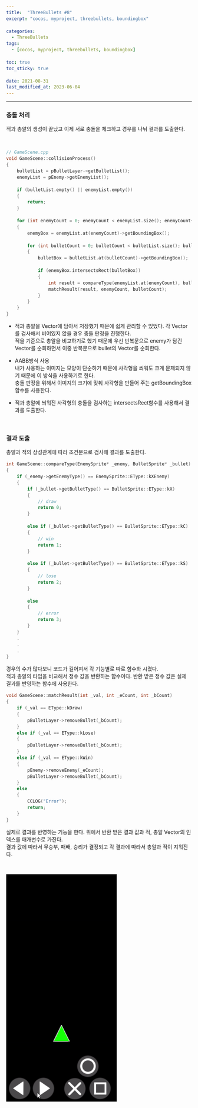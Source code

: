 ```yaml
---
title:  "ThreeBullets #8"
excerpt: "cocos, myproject, threebullets, boundingbox"

categories:
  - ThreeBullets
tags:
  - [cocos, myproject, threebullets, boundingbox]

toc: true
toc_sticky: true
 
date: 2021-08-31 
last_modified_at: 2023-06-04
---  
```


***

### 충돌 처리  
적과 총알의 생성이 끝났고 이제 서로 충돌을 체크하고 경우를 나눠 결과를 도출한다.  

<br/>

```cpp
// GameScene.cpp
void GameScene::collisionProcess()
{
	bulletList = pBulletLayer->getBulletList();
	enemyList = pEnemy->getEnemyList();

	if (bulletList.empty() || enemyList.empty())
	{
		return;
	}

	for (int enemyCount = 0; enemyCount < enemyList.size(); enemyCount++)
	{
		enemyBox = enemyList.at(enemyCount)->getBoundingBox();

		for (int bulletCount = 0; bulletCount < bulletList.size(); bulletCount++)
		{
			bulletBox = bulletList.at(bulletCount)->getBoundingBox();

			if (enemyBox.intersectsRect(bulletBox))
			{
				int result = compareType(enemyList.at(enemyCount), bulletList.at(bulletCount));
				matchResult(result, enemyCount, bulletCount);
			}
		}
	}
}
```
* 적과 총알을 Vector에 담아서 저장했기 때문에 쉽게 관리할 수 있었다. 각 Vector를 검사해서 비어있지 않을 경우 충돌 판정을 진행한다.  
	적을 기준으로 총알을 비교하기로 했기 때문에 우선 반복문으로 enemy가 담긴 Vector를 순회하면서 이중 반복문으로 bullet의 Vector를 순회한다.  

* AABB방식 사용  
내가 사용하는 이미지는 모양이 단순하기 때문에 사각형을 씌워도 크게 문제되지 않기 때문에 이 방식을 사용하기로 한다.  
충돌 판정을 위해서 이미지의 크기에 맞춰 사각형을 만들어 주는 getBoundingBox함수를 사용한다.  

* 적과 총알에 씌워진 사각형의 충돌을 검사하는 intersectsRect함수를 사용해서 결과를 도출한다.  

<br/>

### 결과 도출
총알과 적의 상성관계에 따라 조건문으로 검사해 결과를 도출한다.  

```cpp
int GameScene::compareType(EnemySprite* _enemy, BulletSprite* _bullet)
{
	if (_enemy->getEnemyType() == EnemySprite::EType::kXEnemy)
	{
		if (_bullet->getBulletType() == BulletSprite::EType::kX)
		{
			// draw
			return 0;
		}

		else if (_bullet->getBulletType() == BulletSprite::EType::kC)
		{
			// win
			return 1;
		}

		else if (_bullet->getBulletType() == BulletSprite::EType::kS)
		{
			// lose
			return 2;
		}
		
		else
		{
			// error
			return 3;
		}
	}
	.
	.
	.
}
```

경우의 수가 많다보니 코드가 길어져서 각 기능별로 따로 함수화 시켰다.  
적과 총알의 타입을 비교해서 정수 값을 반환하는 함수이다. 반환 받은 정수 값은 실제 결과를 반영하는 함수에 사용한다.  

```cpp
void GameScene::matchResult(int _val, int _eCount, int _bCount)
{
	if (_val == EType::kDraw)
	{
		pBulletLayer->removeBullet(_bCount);
	}
	else if (_val == EType::kLose)
	{
		pBulletLayer->removeBullet(_bCount);
	}
	else if (_val == EType::kWin)
	{
		pEnemy->removeEnemy(_eCount);
		pBulletLayer->removeBullet(_bCount);
	}
	else
	{
		CCLOG("Error");
		return;
	}
}
```

실제로 결과를 반영하는 기능을 한다. 위에서 반환 받은 결과 값과 적, 총알 Vector의 인덱스를 매개변수로 가진다.  
결과 값에 따라서 무승부, 패배, 승리가 결정되고 각 결과에 따라서 총알과 적이 지워진다.  

<br/>

![play](/assets/images/posting/20210831/play_test.gif)

